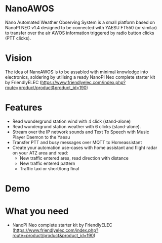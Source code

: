 # NanoAWOS
Nano Automated Weather Observing System is a small platform based on NanoPI NEO v1.4 designed to be connected with YAESU FT550 (or similar) to transfer over the air AWOS information triggered by radio button clicks (PTT clicks).

# Vision
The idea of NanoAWOS is to be assabled with minimal knowledge into electronics, soldering by utilising a ready NanoPI Neo complete starter kit  by FriendlyELEC (https://www.friendlyelec.com/index.php?route=product/product&product_id=190) 

# Features
- Read wundergrund station wind with 4 click (stand-alone)
- Read wundergrund station weather with 6 clicks (stand-alone).
- Stream over the IP network sounds and Text To Speech with Music Player Daemon to the Yaesu 
- Transfer PTT and busy messages over MQTT to Homeassistant
- Create your automation use-cases with home assistant and flight radar on your ATZ area and read:
  - New traffic entered area, read direction with distance
  - New traffic entered pattern
  - Traffic taxi or short/long final 

# Demo


# What you need
- NanoPI Neo complete starter kit  by FriendlyELEC (https://www.friendlyelec.com/index.php?route=product/product&product_id=190) 
